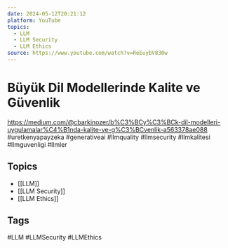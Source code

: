 ```yaml
---
date: 2024-05-12T20:21:12
platform: YouTube
topics:
  - LLM
  - LLM Security
  - LLM Ethics
source: https://www.youtube.com/watch?v=ReEuybV830w
---
```

# Büyük Dil Modellerinde Kalite ve Güvenlik

https://medium.com/@cbarkinozer/b%C3%BCy%C3%BCk-dil-modelleri-uygulamalar%C4%B1nda-kalite-ve-g%C3%BCvenlik-a563378ae088
#uretkenyapayzeka #generativeai #llmquality #llmsecurity #llmkalitesi #llmguvenligi #llmler

## Topics
- [[LLM]]
- [[LLM Security]]
- [[LLM Ethics]]

## Tags
#LLM #LLMSecurity #LLMEthics